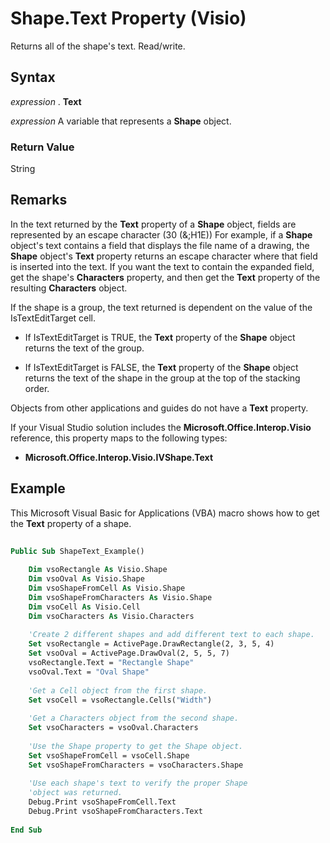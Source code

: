 
# Shape.Text Property (Visio)

Returns all of the shape's text. Read/write.


## Syntax

 _expression_ . **Text**

 _expression_ A variable that represents a **Shape** object.


### Return Value

String


## Remarks

In the text returned by the  **Text** property of a **Shape** object, fields are represented by an escape character (30 (&;H1E)) For example, if a **Shape** object's text contains a field that displays the file name of a drawing, the **Shape** object's **Text** property returns an escape character where that field is inserted into the text. If you want the text to contain the expanded field, get the shape's **Characters** property, and then get the **Text** property of the resulting **Characters** object.

If the shape is a group, the text returned is dependent on the value of the IsTextEditTarget cell.




- If IsTextEditTarget is TRUE, the  **Text** property of the **Shape** object returns the text of the group.
    
- If IsTextEditTarget is FALSE, the  **Text** property of the **Shape** object returns the text of the shape in the group at the top of the stacking order.
    


Objects from other applications and guides do not have a  **Text** property.

If your Visual Studio solution includes the  **Microsoft.Office.Interop.Visio** reference, this property maps to the following types:


-  **Microsoft.Office.Interop.Visio.IVShape.Text**
    

## Example

This Microsoft Visual Basic for Applications (VBA) macro shows how to get the  **Text** property of a shape.


```vb
 
Public Sub ShapeText_Example()  
 
    Dim vsoRectangle As Visio.Shape  
    Dim vsoOval As Visio.Shape  
    Dim vsoShapeFromCell As Visio.Shape  
    Dim vsoShapeFromCharacters As Visio.Shape  
    Dim vsoCell As Visio.Cell  
    Dim vsoCharacters As Visio.Characters  
 
    'Create 2 different shapes and add different text to each shape. 
    Set vsoRectangle = ActivePage.DrawRectangle(2, 3, 5, 4)  
    Set vsoOval = ActivePage.DrawOval(2, 5, 5, 7)  
    vsoRectangle.Text = "Rectangle Shape"  
    vsoOval.Text = "Oval Shape"  
 
    'Get a Cell object from the first shape. 
    Set vsoCell = vsoRectangle.Cells("Width")  
 
    'Get a Characters object from the second shape. 
    Set vsoCharacters = vsoOval.Characters  
 
    'Use the Shape property to get the Shape object. 
    Set vsoShapeFromCell = vsoCell.Shape  
    Set vsoShapeFromCharacters = vsoCharacters.Shape  
 
    'Use each shape's text to verify the proper Shape 
    'object was returned.  
    Debug.Print vsoShapeFromCell.Text  
    Debug.Print vsoShapeFromCharacters.Text  
 
End Sub
```

